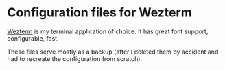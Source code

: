# Configuration files for Wezterm

[Wezterm](https://wezfurlong.org/wezterm/index.html) is my terminal application of choice. It has great font support, configurable, fast.

These files serve mostly as a backup (after I deleted them by accident and had to recreate the configuration from scratch).
